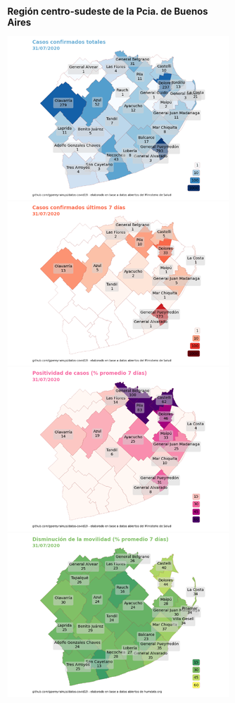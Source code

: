 ## Región centro-sudeste de la Pcia. de Buenos Aires

![](https://github.com/gpereyrairujo/datos-covid19/raw/main/mapas/mapa_casos_region.png?raw=true)
![](https://github.com/gpereyrairujo/datos-covid19/raw/main/mapas/mapa_casos_region_ultimos_dias.png?raw=true)
![](https://github.com/gpereyrairujo/datos-covid19/raw/main/mapas/mapa_positividad_region_ultimos_dias.png?raw=true)
![](https://github.com/gpereyrairujo/datos-covid19/raw/main/mapas/mapa_movilidad_region_ultimos_dias.png?raw=true)
